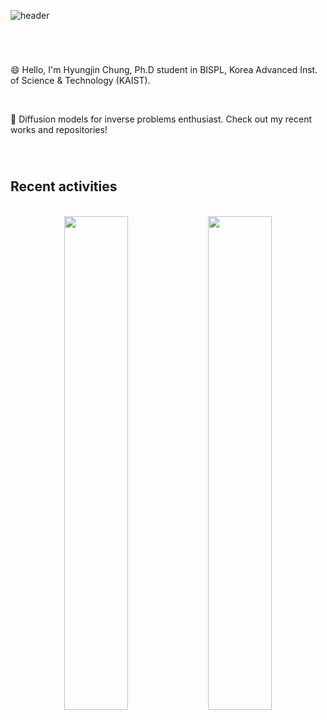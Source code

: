 ![header](https://capsule-render.vercel.app/api?type=transparent&color=black&height=300&section=header&text=Hyungjin%20Chung&desc=@KAIST&descAlign=71&descAlignY=63&fontSize=70)

#
<br />

😄 Hello, I'm Hyungjin Chung, Ph.D student in BISPL, Korea Advanced Inst. of Science & Technology (KAIST).

<br />

:punch: Diffusion models for inverse problems enthusiast. Check out my recent works and repositories!

<br />

#
## Recent activities
<br />
<div align=center>
<a>
<img align="center" src="https://github-readme-stats-jeongsol-kim.vercel.app/api/top-langs/?username=HJ-harry&layout=compact&theme=dracula" width="45%">
<img align="center" src="https://github-readme-stats-jeongsol-kim.vercel.app/api?username=HJ-harry&show_icons=true&theme=dracula" width="45%">
</a>
</div>

<br />

#


<div />
